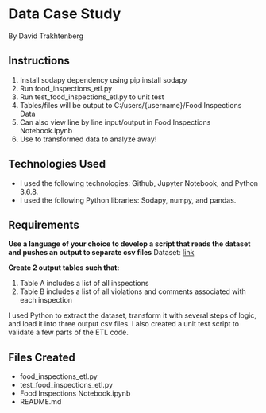 # Data Case Study
By David Trakhtenberg

## Instructions
1. Install sodapy dependency using pip install sodapy
2. Run food_inspections_etl.py
3. Run test_food_inspections_etl.py to unit test
4. Tables/files will be output to C:/users/{username}/Food Inspections Data 
5. Can also view line by line input/output in Food Inspections Notebook.ipynb
6. Use to transformed data to analyze away!
  
## Technologies Used
* I used the following technologies: Github, Jupyter Notebook, and Python 3.6.8. 
* I used the following Python libraries: Sodapy, numpy, and pandas. 

## Requirements
**Use a language of your choice to develop a script that reads the dataset and pushes an output to separate csv files**
Dataset: [link](https://data.cityofchicago.org/Health-Human-Services/Food-Inspections/4ijn-s7e5/data)

**Create 2 output tables such that:**
1. Table A includes a list of all inspections 
1. Table B includes a list of all violations and comments associated with each inspection 

I used Python to extract the dataset, transform it with several steps of logic, and load it into three output csv files. 
I also created a unit test script to validate a few parts of the ETL code. 

## Files Created
* food_inspections_etl.py 
* test_food_inspections_etl.py 
* Food Inspections Notebook.ipynb 
* README.md 
